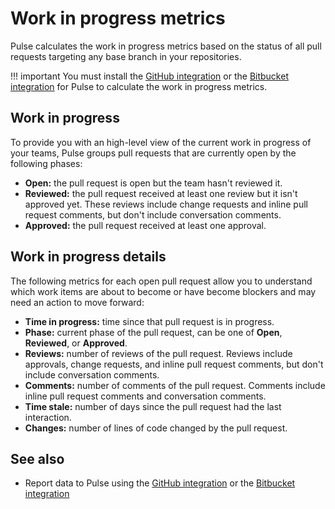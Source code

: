 # Work in progress metrics

Pulse calculates the work in progress metrics based on the status of all pull requests targeting any base branch in your repositories.

!!! important
    You must install the [GitHub integration](../one-click-integrations/github-integration.md) or the [Bitbucket integration](../one-click-integrations/bitbucket-integration.md) for Pulse to calculate the work in progress metrics.

## Work in progress

To provide you with an high-level view of the current work in progress of your teams, Pulse groups pull requests that are currently open by the following phases:

-   **Open:** the pull request is open but the team hasn't reviewed it.
-   **Reviewed:** the pull request received at least one review but it isn't approved yet. These reviews include change requests and inline pull request comments, but don't include conversation comments.
-   **Approved:** the pull request received at least one approval.

## Work in progress details

The following metrics for each open pull request allow you to understand which work items are about to become or have become blockers and may need an action to move forward:

-   **Time in progress:** time since that pull request is in progress.
-   **Phase:** current phase of the pull request, can be one of **Open**, **Reviewed**, or **Approved**.
-   **Reviews:** number of reviews of the pull request. Reviews include approvals, change requests, and inline pull request comments, but don't include conversation comments.
-   **Comments:** number of comments of the pull request. Comments include inline pull request comments and conversation comments.
-   **Time stale:** number of days since the pull request had the last interaction.
-   **Changes:** number of lines of code changed by the pull request.

## See also

-   Report data to Pulse using the [GitHub integration](../one-click-integrations/github-integration.md) or the [Bitbucket integration](../one-click-integrations/bitbucket-integration.md)
